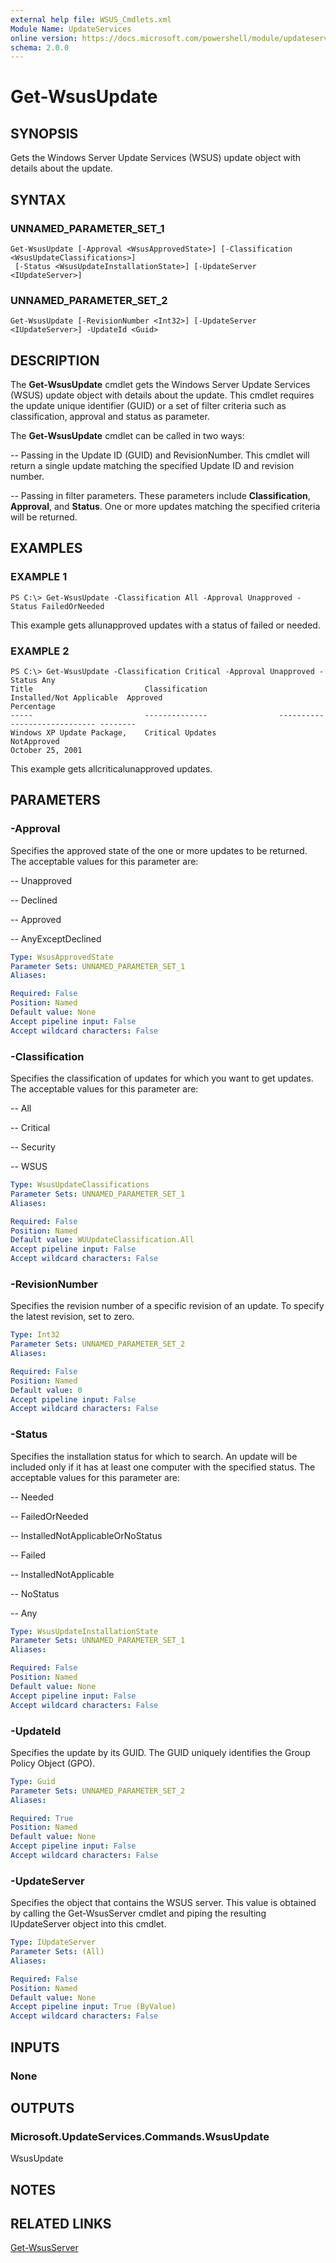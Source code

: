 ```yaml
---
external help file: WSUS_Cmdlets.xml
Module Name: UpdateServices
online version: https://docs.microsoft.com/powershell/module/updateservices/get-wsusupdate?view=windowsserver2012-ps&wt.mc_id=ps-gethelp
schema: 2.0.0
---
```


# Get-WsusUpdate

## SYNOPSIS
Gets the Windows Server Update Services (WSUS) update object with details about the update.

## SYNTAX

### UNNAMED_PARAMETER_SET_1
```
Get-WsusUpdate [-Approval <WsusApprovedState>] [-Classification <WsusUpdateClassifications>]
 [-Status <WsusUpdateInstallationState>] [-UpdateServer <IUpdateServer>]
```

### UNNAMED_PARAMETER_SET_2
```
Get-WsusUpdate [-RevisionNumber <Int32>] [-UpdateServer <IUpdateServer>] -UpdateId <Guid>
```

## DESCRIPTION
The **Get-WsusUpdate** cmdlet gets the Windows Server Update Services (WSUS) update object with details about the update.
This cmdlet requires the update unique identifier (GUID) or a set of filter criteria such as classification, approval and status as parameter.

The **Get-WsusUpdate** cmdlet can be called in two ways: 

 -- Passing in the Update ID (GUID) and RevisionNumber.
This cmdlet will return a single update matching the specified Update ID and revision number. 

 -- Passing in filter parameters.
These parameters include **Classification**, **Approval**, and **Status**.
One or more updates matching the specified criteria will be returned.

## EXAMPLES

### EXAMPLE 1
```
PS C:\> Get-WsusUpdate -Classification All -Approval Unapproved -Status FailedOrNeeded
```

This example gets allunapproved updates with a status of failed or needed.

### EXAMPLE 2
```
PS C:\> Get-WsusUpdate -Classification Critical -Approval Unapproved -Status Any
Title                         Classification                    Installed/Not Applicable  Approved 
Percentage 
-----                         --------------                ----------------------------- -------- 
Windows XP Update Package,    Critical Updates                                            NotApproved 
October 25, 2001
```

This example gets allcriticalunapproved updates.

## PARAMETERS

### -Approval
Specifies the approved state of the one or more updates to be returned.
The acceptable values for this parameter are:

 -- Unapproved 

 -- Declined 

 -- Approved 

 -- AnyExceptDeclined

```yaml
Type: WsusApprovedState
Parameter Sets: UNNAMED_PARAMETER_SET_1
Aliases: 

Required: False
Position: Named
Default value: None
Accept pipeline input: False
Accept wildcard characters: False
```

### -Classification
Specifies the classification of updates for which you want to get updates.
The acceptable values for this parameter are:

 -- All 

 -- Critical 

 -- Security 

 -- WSUS

```yaml
Type: WsusUpdateClassifications
Parameter Sets: UNNAMED_PARAMETER_SET_1
Aliases: 

Required: False
Position: Named
Default value: WUUpdateClassification.All
Accept pipeline input: False
Accept wildcard characters: False
```

### -RevisionNumber
Specifies the revision number of a specific revision of an update.
To specify the latest revision, set to zero.

```yaml
Type: Int32
Parameter Sets: UNNAMED_PARAMETER_SET_2
Aliases: 

Required: False
Position: Named
Default value: 0
Accept pipeline input: False
Accept wildcard characters: False
```

### -Status
Specifies the installation status for which to search.
An update will be included only if it has at least one computer with the specified status.
The acceptable values for this parameter are:

 -- Needed 

 -- FailedOrNeeded 

 -- InstalledNotApplicableOrNoStatus 

 -- Failed 

 -- InstalledNotApplicable 

 -- NoStatus 

 -- Any

```yaml
Type: WsusUpdateInstallationState
Parameter Sets: UNNAMED_PARAMETER_SET_1
Aliases: 

Required: False
Position: Named
Default value: None
Accept pipeline input: False
Accept wildcard characters: False
```

### -UpdateId
Specifies the update by its GUID.
The GUID uniquely identifies the Group Policy Object (GPO).

```yaml
Type: Guid
Parameter Sets: UNNAMED_PARAMETER_SET_2
Aliases: 

Required: True
Position: Named
Default value: None
Accept pipeline input: False
Accept wildcard characters: False
```

### -UpdateServer
Specifies the object that contains the WSUS server.
This value is obtained by calling the Get-WsusServer cmdlet and piping the resulting IUpdateServer object into this cmdlet.

```yaml
Type: IUpdateServer
Parameter Sets: (All)
Aliases: 

Required: False
Position: Named
Default value: None
Accept pipeline input: True (ByValue)
Accept wildcard characters: False
```

## INPUTS

### None

## OUTPUTS

### Microsoft.UpdateServices.Commands.WsusUpdate
WsusUpdate

## NOTES

## RELATED LINKS

[Get-WsusServer](./Get-WsusServer.md)

